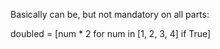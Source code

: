 Basically can be, but not mandatory on all parts:

doubled = [num * 2 for num in [1, 2, 3, 4] if True]